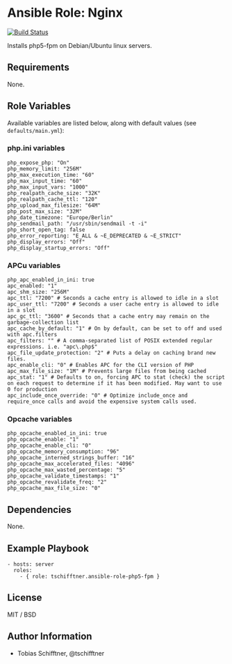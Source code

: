 # Ansible Role: Nginx

[![Build Status](https://travis-ci.org/tschifftner/ansible-role-php5-fpm.svg)](https://travis-ci.org/tschifftner/ansible-role-php5-fpm)

Installs php5-fpm on Debian/Ubuntu linux servers.

## Requirements

None.

## Role Variables

Available variables are listed below, along with default values (see `defaults/main.yml`):

### php.ini variables
```
php_expose_php: "On"
php_memory_limit: "256M"
php_max_execution_time: "60"
php_max_input_time: "60"
php_max_input_vars: "1000"
php_realpath_cache_size: "32K"
php_realpath_cache_ttl: "120"
php_upload_max_filesize: "64M"
php_post_max_size: "32M"
php_date_timezone: "Europe/Berlin"
php_sendmail_path: "/usr/sbin/sendmail -t -i"
php_short_open_tag: false
php_error_reporting: "E_ALL & ~E_DEPRECATED & ~E_STRICT"
php_display_errors: "Off"
php_display_startup_errors: "Off"
```

### APCu variables
```
php_apc_enabled_in_ini: true
apc_enabled: "1"
apc_shm_size: "256M"
apc_ttl: "7200" # Seconds a cache entry is allowed to idle in a slot
apc_user_ttl: "7200" # Seconds a user cache entry is allowed to idle in a slot
apc_gc_ttl: "3600" # Seconds that a cache entry may remain on the garbage-collection list
apc_cache_by_default: "1" # On by default, can be set to off and used with apc.filters
apc_filters: "" # A comma-separated list of POSIX extended regular expressions. i.e. "apc\.php$"
apc_file_update_protection: "2" # Puts a delay on caching brand new files.
apc_enable_cli: "0" # Enables APC for the CLI version of PHP
apc_max_file_size: "1M" # Prevents large files from being cached
apc_stat: "1" # Defaults to on, forcing APC to stat (check) the script on each request to determine if it has been modified. May want to use 0 for production
apc_include_once_override: "0" # Optimize include_once and require_once calls and avoid the expensive system calls used.
```

### Opcache variables
```
php_opcache_enabled_in_ini: true
php_opcache_enable: "1"
php_opcache_enable_cli: "0"
php_opcache_memory_consumption: "96"
php_opcache_interned_strings_buffer: "16"
php_opcache_max_accelerated_files: "4096"
php_opcache_max_wasted_percentage: "5"
php_opcache_validate_timestamps: "1"
php_opcache_revalidate_freq: "2"
php_opcache_max_file_size: "0"
```

## Dependencies

None.

## Example Playbook

    - hosts: server
      roles:
        - { role: tschifftner.ansible-role-php5-fpm }

## License

MIT / BSD

## Author Information

 - Tobias Schifftner, @tschifftner